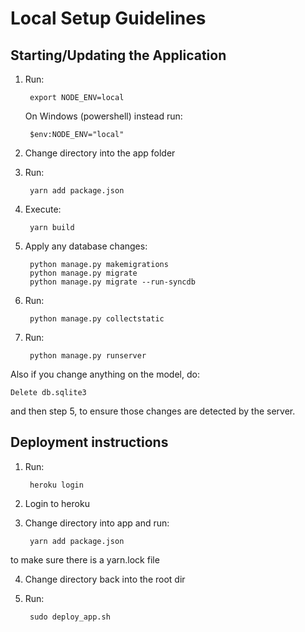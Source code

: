 # Local Setup Guidelines

## Starting/Updating the Application

1) Run:

        export NODE_ENV=local

	
	On Windows (powershell) instead run:
	
		$env:NODE_ENV="local"
		
                
2) Change directory into the app folder
3) Run:
        
        yarn add package.json

4) Execute:

        yarn build
	
5) Apply any database changes:

        python manage.py makemigrations
        python manage.py migrate
		python manage.py migrate --run-syncdb

6) Run:

        python manage.py collectstatic

7) Run:

        python manage.py runserver
		
Also if you change anything on the model, do:

	Delete db.sqlite3
	
and then step 5, to ensure those
changes are detected by the server.


## Deployment instructions
1) Run:

        heroku login

2) Login to heroku

3) Change directory into app and run:

        yarn add package.json
        
to make sure there is a yarn.lock file

4) Change directory back into the root dir

5) Run:

        sudo deploy_app.sh
